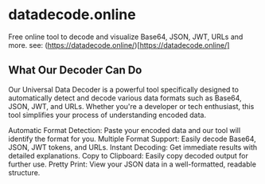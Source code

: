 # datadecode.online
Free online tool to decode and visualize Base64, JSON, JWT, URLs and more. see: (https://datadecode.online/)[https://datadecode.online/]

## What Our Decoder Can Do
Our Universal Data Decoder is a powerful tool specifically designed to automatically detect and decode various data formats such as Base64, JSON, JWT, and URLs. Whether you're a developer or tech enthusiast, this tool simplifies your process of understanding encoded data.

Automatic Format Detection: Paste your encoded data and our tool will identify the format for you.
Multiple Format Support: Easily decode Base64, JSON, JWT tokens, and URLs.
Instant Decoding: Get immediate results with detailed explanations.
Copy to Clipboard: Easily copy decoded output for further use.
Pretty Print: View your JSON data in a well-formatted, readable structure.
